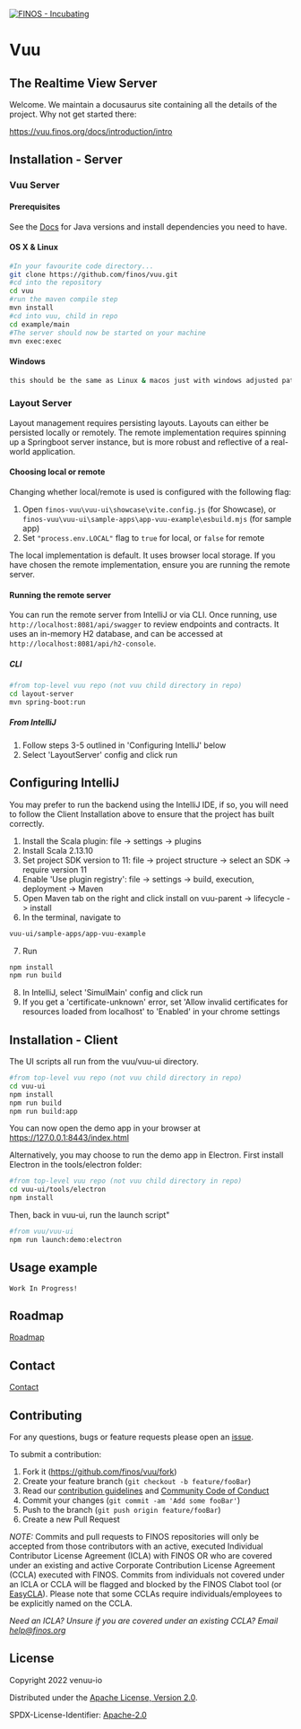 [![FINOS - Incubating](https://cdn.jsdelivr.net/gh/finos/contrib-toolbox@master/images/badge-incubating.svg)](https://community.finos.org/docs/governance/Software-Projects/stages/incubating)

# Vuu

## The Realtime View Server

Welcome. We maintain a docusaurus site containing all the details of the project. Why not get started there:

<https://vuu.finos.org/docs/introduction/intro>

## Installation - Server

### Vuu Server

#### Prerequisites

See the [Docs](https://vuu.finos.org/docs/getting_started/developing) for Java versions and install dependencies you need to have.

#### OS X & Linux

```sh
#In your favourite code directory...
git clone https://github.com/finos/vuu.git
#cd into the repository
cd vuu
#run the maven compile step
mvn install
#cd into vuu, child in repo
cd example/main
#The server should now be started on your machine
mvn exec:exec
```

#### Windows

```sh
this should be the same as Linux & macos just with windows adjusted paths
```

### Layout Server

Layout management requires persisting layouts. Layouts can either be persisted locally or remotely. The remote implementation requires spinning up a Springboot server instance, but is more robust and reflective of a real-world application.

#### Choosing local or remote

Changing whether local/remote is used is configured with the following flag:

1. Open `finos-vuu\vuu-ui\showcase\vite.config.js` (for Showcase), or `finos-vuu\vuu-ui\sample-apps\app-vuu-example\esbuild.mjs` (for sample app)
2. Set `"process.env.LOCAL"` flag to `true` for local, or `false` for remote

The local implementation is default. It uses browser local storage. If you have chosen the remote implementation, ensure you are running the remote server.

#### Running the remote server

You can run the remote server from IntelliJ or via CLI. Once running, use `http://localhost:8081/api/swagger` to review endpoints and contracts. It uses an in-memory H2 database, and can be accessed at `http://localhost:8081/api/h2-console`.

##### CLI

```sh
#from top-level vuu repo (not vuu child directory in repo)
cd layout-server
mvn spring-boot:run
```

##### From IntelliJ

1. Follow steps 3-5 outlined in 'Configuring IntelliJ' below
2. Select 'LayoutServer' config and click run

## Configuring IntelliJ

You may prefer to run the backend using the IntelliJ IDE, if so, you will need to follow the Client Installation above to ensure that the project has built correctly.

1. Install the Scala plugin: file -> settings -> plugins
2. Install Scala 2.13.10
3. Set project SDK version to 11: file -> project structure -> select an SDK -> require version 11
4. Enable 'Use plugin registry': file -> settings -> build, execution, deployment -> Maven
5. Open Maven tab on the right and click install on vuu-parent -> lifecycle -> install
6. In the terminal, navigate to

```sh
vuu-ui/sample-apps/app-vuu-example
```

7. Run

```sh
npm install
npm run build
```

8. In IntelliJ, select 'SimulMain' config and click run
9. If you get a 'certificate-unknown' error, set 'Allow invalid certificates for resources loaded from localhost' to 'Enabled' in your chrome settings

## Installation - Client

The UI scripts all run from the vuu/vuu-ui directory.

```sh
#from top-level vuu repo (not vuu child directory in repo)
cd vuu-ui
npm install
npm run build
npm run build:app
```

You can now open the demo app in your browser at <https://127.0.0.1:8443/index.html>

Alternatively, you may choose to run the demo app in Electron. First install Electron in the tools/electron folder:

```sh
#from top-level vuu repo (not vuu child directory in repo)
cd vuu-ui/tools/electron
npm install
```

Then, back in vuu-ui, run the launch script"

```sh
#from vuu/vuu-ui
npm run launch:demo:electron
```

## Usage example

```
Work In Progress!
```

## Roadmap

[Roadmap](https://vuu.finos.org/docs/roadmap)

## Contact

[Contact](https://vuu.finos.org/docs/contact)

## Contributing

For any questions, bugs or feature requests please open an [issue](https://github.com/finos/vuu/issues).

To submit a contribution:

1. Fork it (<https://github.com/finos/vuu/fork>)
2. Create your feature branch (`git checkout -b feature/fooBar`)
3. Read our [contribution guidelines](.github/CONTRIBUTING.md) and [Community Code of Conduct](https://www.finos.org/code-of-conduct)
4. Commit your changes (`git commit -am 'Add some fooBar'`)
5. Push to the branch (`git push origin feature/fooBar`)
6. Create a new Pull Request

_NOTE:_ Commits and pull requests to FINOS repositories will only be accepted from those contributors with an active, executed Individual Contributor License Agreement (ICLA) with FINOS OR who are covered under an existing and active Corporate Contribution License Agreement (CCLA) executed with FINOS. Commits from individuals not covered under an ICLA or CCLA will be flagged and blocked by the FINOS Clabot tool (or [EasyCLA](https://community.finos.org/docs/governance/Software-Projects/easycla)). Please note that some CCLAs require individuals/employees to be explicitly named on the CCLA.

_Need an ICLA? Unsure if you are covered under an existing CCLA? Email [help@finos.org](mailto:help@finos.org)_

## License

Copyright 2022 venuu-io

Distributed under the [Apache License, Version 2.0](http://www.apache.org/licenses/LICENSE-2.0).

SPDX-License-Identifier: [Apache-2.0](https://spdx.org/licenses/Apache-2.0)
